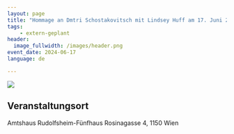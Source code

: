 ```yaml
---
layout: page
title: "Hommage an Dmtri Schostakovitsch mit Lindsey Huff am 17. Juni 2024, 19:30 Uhr"
tags:
    - extern-geplant
header:
  image_fullwidth: /images/header.png
event_date: 2024-06-17
language: de

---
```


<img src="/images/extern/2024-06-17.jpg"/>

## Veranstaltungsort

Amtshaus Rudolfsheim-Fünfhaus
Rosinagasse 4, 1150 Wien

<div
    data-service="googlemaps"
    data-id="!1m18!1m12!1m3!1d2659.6502105332897!2d16.331094576358495!3d48.19409064722517!2m3!1f0!2f0!3f0!3m2!1i1024!2i768!4f13.1!3m3!1m2!1s0x476da81dddd8b15f%3A0x756c4c5ad8b0b091!2sRosinagasse%204%2C%201150%20Wien!5e0!3m2!1sen!2sat!4v1717682524058!5m2!1sen!2sat"
    data-autoscale
></div>



